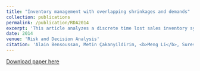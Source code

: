 ```yaml
---
title: "Inventory management with overlapping shrinkages and demands"
collection: publications
permalink: /publication/RDA2014
excerpt: 'This article analyzes a discrete time lost sales inventory system with partially observed demand and unobserved shrinkages which happen both before and after the demand realization. When the demand exceeds the remaining inventory, the unmet demand is lost and unobserved. This problem in general has a nonlinear state evolution, and we use unmoralized probability to linearize the system. Despite this, the problem still has a complex-dimensional state space, and we therefore focus on two special cases where the shrinkage either happens before or after the demand realization. With dynamic programming and unnormalized probability, we formulate the Bellman equation. We obtain a lower bound on the cost analytically via the formulation of a fictitious inventory problem. We also develop an iterative algorithm, and compare its solution to a myopic solution as well as the lower bound. This comparison reveals that the solution obtained using the iterative algorithm performs significantly better than the myopic solution in many cases and, moreover, the achieved cost is close to the lower bound, thereby highlighting the value for our algorithm.'
date: 2014
venue: 'Risk and Decision Analysis'
citation: 'Alain Bensoussan, Metin Çakanyildirim, <b>Meng Li</b>, Suresh P, &quot;Structural flexibility indices with shrinking capacities in cross production.&quot; <i>Risk and Decision Analysis</i>, 2014, 5(4), 189–210.'
---
```


[Download paper here](https://content.iospress.com/articles/risk-and-decision-analysis/rda110)
